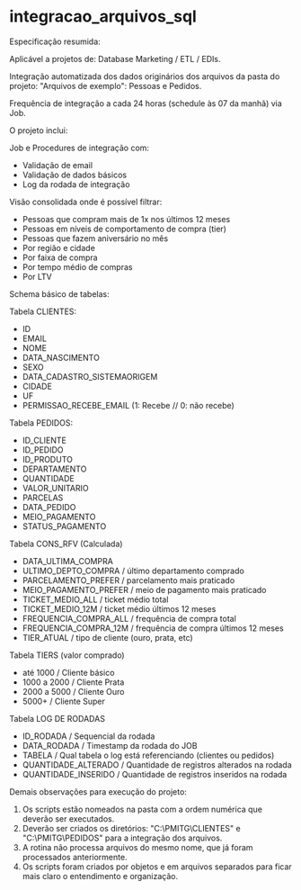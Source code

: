 # integracao_arquivos_sql

Especificação resumida:

Aplicável a projetos de: Database Marketing / ETL / EDIs.

Integração automatizada dos dados originários dos arquivos da pasta do projeto: "Arquivos de exemplo": Pessoas e Pedidos.

Frequência de integração a cada 24 horas (schedule às 07 da manhã) via Job.

O projeto inclui:

Job e Procedures de integração com:
  - Validação de email
  - Validação de dados básicos
  - Log da rodada de integração 

Visão consolidada onde é possível filtrar:
  - Pessoas que compram mais de 1x nos últimos 12 meses
  - Pessoas em níveis de comportamento de compra (tier)
  - Pessoas que fazem aniversário no mês
  - Por região e cidade
  - Por faixa de compra
  - Por tempo médio de compras
  - Por LTV

Schema básico de tabelas:

Tabela CLIENTES:

- ID
- EMAIL
- NOME
- DATA_NASCIMENTO
- SEXO
- DATA_CADASTRO_SISTEMAORIGEM
- CIDADE
- UF
- PERMISSAO_RECEBE_EMAIL (1: Recebe // 0: não recebe)

Tabela PEDIDOS:

- ID_CLIENTE
- ID_PEDIDO
- ID_PRODUTO
- DEPARTAMENTO
- QUANTIDADE
- VALOR_UNITARIO
- PARCELAS
- DATA_PEDIDO
- MEIO_PAGAMENTO
- STATUS_PAGAMENTO

Tabela CONS_RFV (Calculada)

- DATA_ULTIMA_COMPRA
- ULTIMO_DEPTO_COMPRA / último departamento comprado
- PARCELAMENTO_PREFER / parcelamento mais praticado
- MEIO_PAGAMENTO_PREFER / meio de pagamento mais praticado
- TICKET_MEDIO_ALL / ticket médio total
- TICKET_MEDIO_12M / ticket médio últimos 12 meses
- FREQUENCIA_COMPRA_ALL / frequência de compra total
- FREQUENCIA_COMPRA_12M / frequência de compra últimos 12 meses
- TIER_ATUAL / tipo de cliente (ouro, prata, etc)

Tabela TIERS (valor comprado)

- até 1000  / Cliente básico
- 1000 a 2000 / Cliente Prata
- 2000 a 5000 / Cliente Ouro
- 5000+ / Cliente Super

Tabela LOG DE RODADAS

- ID_RODADA / Sequencial da rodada
- DATA_RODADA / Timestamp da rodada do JOB
- TABELA / Qual tabela o log está referenciando (clientes ou pedidos)
- QUANTIDADE_ALTERADO / Quantidade de registros alterados na rodada
- QUANTIDADE_INSERIDO / Quantidade de registros inseridos na rodada

Demais observações para execução do projeto:

1) Os scripts estão nomeados na pasta com a ordem numérica que deverão ser executados.
2) Deverão ser criados os diretórios: "C:\PMITG\CLIENTES" e "C:\PMITG\PEDIDOS" para a integração dos arquivos.
3) A rotina não processa arquivos do mesmo nome, que já foram processados anteriormente.
4) Os scripts foram criados por objetos e em arquivos separados para ficar mais claro o entendimento e organização.
